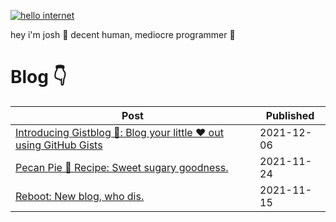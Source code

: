 [![hello internet ](https://pimp-my-readme.webapp.io/pimp-my-readme/sliding-text?emojis=1f4bb&text=hello%2520internet%2520)](https://pimp-my-readme.webapp.io)

hey i'm josh 👋 decent human, mediocre programmer 🐍

# Blog 👇

| Post | Published |
| ---- | --------- |
| [ Introducing Gistblog 🎉: Blog your little ❤️ out using GitHub Gists](https://gist.github.com/9a3ee57dd7f380b5d6ce2a17805013c8) | 2021-12-06 |
| [ Pecan Pie 🥧 Recipe: Sweet sugary goodness.](https://gist.github.com/48ca85831a9831f23ad6a553d958b252) | 2021-11-24 |
| [ Reboot: New blog, who dis. ](https://gist.github.com/01bac7f1080859410555764217866dcb) | 2021-11-15 |
